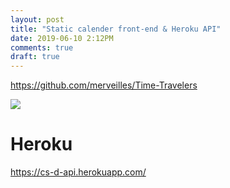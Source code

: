 ```yaml
---
layout: post
title: "Static calender front-end & Heroku API"
date: 2019-06-10 2:12PM
comments: true
draft: true
---
```


https://github.com/merveilles/Time-Travelers

![](https://ftp.cass.si/zQDO5kTO5k.png)

# Heroku

https://cs-d-api.herokuapp.com/